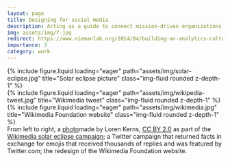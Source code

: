 ```yaml
---
layout: page
title: Designing for social media
description: Acting as a guide to connect mission-driven organizations with the audiences they want to reach
img: assets/img/7.jpg
redirect: https://www.niemanlab.org/2014/04/building-an-analytics-culture-in-a-newsroom-how-npr-is-trying-to-expand-its-digital-thinking/
importance: 3
category: work
---
```





<div class="row">
    <div class="col-sm mt-3 mt-md-0">
        {% include figure.liquid loading="eager" path="assets/img/solar-eclipse.jpg" title="Solar eclipse picture" class="img-fluid rounded z-depth-1" %}
    </div>
    <div class="col-sm mt-3 mt-md-0">
        {% include figure.liquid loading="eager" path="assets/img/wikipedia-tweet.jpg" title="Wikimedia tweet" class="img-fluid rounded z-depth-1" %}
    </div>
    <div class="col-sm mt-3 mt-md-0">
        {% include figure.liquid loading="eager" path="assets/img/wikimedia.jpg" title="Wikimedia Foundation website" class="img-fluid rounded z-depth-1" %}
    </div>
</div>
<div class="caption">
    From left to right, a <a href="https://commons.wikimedia.org/wiki/File:2017_eclipse_Tigard,_Oregon_Luna_enjoying_the_eclipse%3F_(36588492372).jpg">photo</a>made by Loren Kerns, <a href="https://creativecommons.org/licenses/by/2.0/deed.en">CC BY 2.0</a> as part of the <a href="https://wikimediafoundation.org/news/2017/08/29/solar-eclipse-photos/">Wikimedia solar eclipse campaign</a>; a Twitter campaign that returned facts in exchange for emojis that received thousands of replies and was featured by Twitter.com; the redesign of the Wikimedia Foundation website.
</div>
